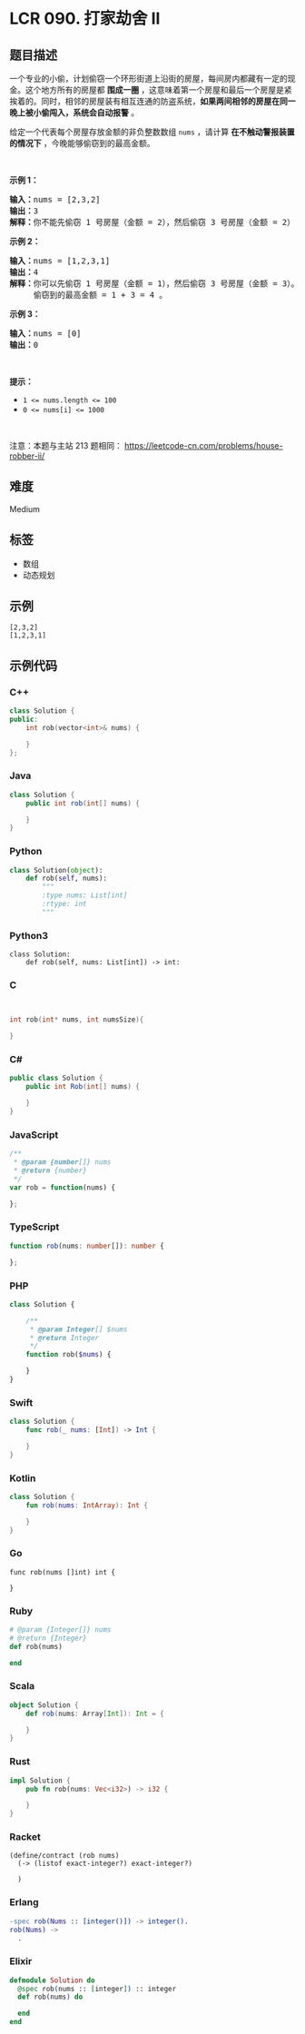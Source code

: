 # LCR 090. 打家劫舍 II

## 题目描述

<p>一个专业的小偷，计划偷窃一个环形街道上沿街的房屋，每间房内都藏有一定的现金。这个地方所有的房屋都 <strong>围成一圈</strong> ，这意味着第一个房屋和最后一个房屋是紧挨着的。同时，相邻的房屋装有相互连通的防盗系统，<strong>如果两间相邻的房屋在同一晚上被小偷闯入，系统会自动报警</strong> 。</p>

<p>给定一个代表每个房屋存放金额的非负整数数组 <code>nums</code> ，请计算&nbsp;<strong>在不触动警报装置的情况下</strong> ，今晚能够偷窃到的最高金额。</p>

<p>&nbsp;</p>

<p><strong>示例&nbsp;1：</strong></p>

<pre>
<strong>输入：</strong>nums = [2,3,2]
<strong>输出：</strong>3
<strong>解释：</strong>你不能先偷窃 1 号房屋（金额 = 2），然后偷窃 3 号房屋（金额 = 2）, 因为他们是相邻的。
</pre>

<p><strong>示例 2：</strong></p>

<pre>
<strong>输入：</strong>nums = [1,2,3,1]
<strong>输出：</strong>4
<strong>解释：</strong>你可以先偷窃 1 号房屋（金额 = 1），然后偷窃 3 号房屋（金额 = 3）。
&nbsp;    偷窃到的最高金额 = 1 + 3 = 4 。</pre>

<p><strong>示例 3：</strong></p>

<pre>
<strong>输入：</strong>nums = [0]
<strong>输出：</strong>0
</pre>

<p>&nbsp;</p>

<p><strong>提示：</strong></p>

<ul>
	<li><code>1 &lt;= nums.length &lt;= 100</code></li>
	<li><code>0 &lt;= nums[i] &lt;= 1000</code></li>
</ul>

<p>&nbsp;</p>

<p><meta charset="UTF-8" />注意：本题与主站 213&nbsp;题相同：&nbsp;<a href="https://leetcode-cn.com/problems/house-robber-ii/">https://leetcode-cn.com/problems/house-robber-ii/</a></p>


## 难度

Medium

## 标签

- 数组
- 动态规划

## 示例

```
[2,3,2]
[1,2,3,1]
```

## 示例代码

### C++

```cpp
class Solution {
public:
    int rob(vector<int>& nums) {

    }
};
```

### Java

```java
class Solution {
    public int rob(int[] nums) {

    }
}
```

### Python

```python
class Solution(object):
    def rob(self, nums):
        """
        :type nums: List[int]
        :rtype: int
        """
```

### Python3

```python3
class Solution:
    def rob(self, nums: List[int]) -> int:
```

### C

```c


int rob(int* nums, int numsSize){

}
```

### C#

```csharp
public class Solution {
    public int Rob(int[] nums) {

    }
}
```

### JavaScript

```javascript
/**
 * @param {number[]} nums
 * @return {number}
 */
var rob = function(nums) {

};
```

### TypeScript

```typescript
function rob(nums: number[]): number {

};
```

### PHP

```php
class Solution {

    /**
     * @param Integer[] $nums
     * @return Integer
     */
    function rob($nums) {

    }
}
```

### Swift

```swift
class Solution {
    func rob(_ nums: [Int]) -> Int {

    }
}
```

### Kotlin

```kotlin
class Solution {
    fun rob(nums: IntArray): Int {

    }
}
```

### Go

```golang
func rob(nums []int) int {

}
```

### Ruby

```ruby
# @param {Integer[]} nums
# @return {Integer}
def rob(nums)

end
```

### Scala

```scala
object Solution {
    def rob(nums: Array[Int]): Int = {

    }
}
```

### Rust

```rust
impl Solution {
    pub fn rob(nums: Vec<i32>) -> i32 {

    }
}
```

### Racket

```racket
(define/contract (rob nums)
  (-> (listof exact-integer?) exact-integer?)

  )
```

### Erlang

```erlang
-spec rob(Nums :: [integer()]) -> integer().
rob(Nums) ->
  .
```

### Elixir

```elixir
defmodule Solution do
  @spec rob(nums :: [integer]) :: integer
  def rob(nums) do

  end
end
```

